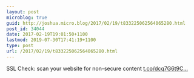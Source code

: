 ```yaml
---
layout: post
microblog: true
guid: http://joshua.micro.blog/2017/02/19/t833225062564065280.html
post_id: 34044
date: 2017-02-19T19:01:50+1100
lastmod: 2019-07-30T17:41:19+1100
type: post
url: /2017/02/19/t833225062564065280.html
---
```

SSL Check: scan your website for non-secure content [t.co/dcq7G6t9C...](https://t.co/dcq7G6t9Cc)
